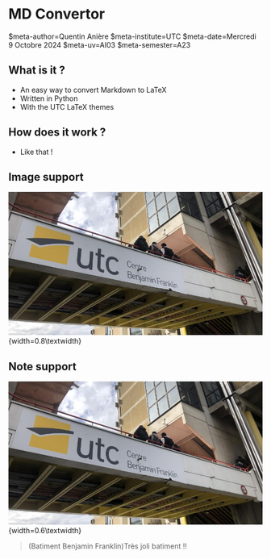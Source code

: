 # MD Convertor

$meta-author=Quentin Anière
$meta-institute=UTC
$meta-date=Mercredi 9 Octobre 2024
$meta-uv=AI03
$meta-semester=A23


## What is it ?

 * An easy way to convert Markdown to LaTeX
 * Written in Python
 * With the UTC LaTeX themes

## How does it work ?

 * Like that !

## Image support

![BF](./images/utc.jpeg){width=0.8\textwidth}

## Note support

![BF](./images/utc.jpeg){width=0.6\textwidth}

>(Batiment Benjamin Franklin)Très joli batiment !!
